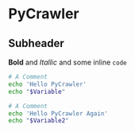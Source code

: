 # PyCrawler

## Subheader

**Bold** and *Itallic* and some inline `code`

```bash
# A Comment
echo 'Hello PyCrawler'
echo "$Variable"
```

```bash
# A Comment
echo 'Hello PyCrawler Again'
echo "$Variable2"
```

